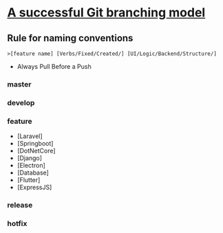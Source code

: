 # [A successful Git branching model]('https://nvie.com/posts/a-successful-git-branching-model/')

## Rule for naming conventions
    >[feature name] [Verbs/Fixed/Created/] [UI/Logic/Backend/Structure/]

- Always Pull Before a Push
### master
### develop
### feature
- [Laravel]
- [Springboot]
- [DotNetCore]
- [Django]
- [Electron]
- [Database]
- [Flutter]
- [ExpressJS]
### release
### hotfix